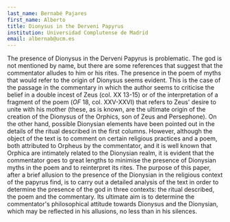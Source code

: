 ```yaml
---
last_name: Bernabé Pajares
first_name: Alberto
title: Dionysus in the Derveni Papyrus
institution: Universidad Complutense de Madrid
email: albernab@ucm.es
---
```


The presence of Dionysus in the Derveni Papyrus is problematic. The god is not mentioned by name, but there are some references that suggest that the commentator alludes to him or his rites. The presence in the poem of myths that would refer to the origin of Dionysus seems evident. This is the case of the passage in the commentary in which the author seems to criticise the belief in a double incest of Zeus (col. XX 13-15) or of the interpretation of a fragment of the poem (*OF* 18, col. XXV-XXVI) that refers to Zeus' desire to unite with his mother (these, as is known, are the ultimate origin of the creation of the Dionysus of the Orphics, son of Zeus and Persephone). On the other hand, possible Dionysian elements have been pointed out in the details of the ritual described in the first columns. However, although the object of the text is to comment on certain religious practices and a poem, both attributed to Orpheus by the commentator, and it is well known that Orphica are intimately related to the Dionysian realm, it is evident that the commentator goes to great lengths to minimise the presence of Dionysian myths in the poem and to reinterpret its rites. The purpose of this paper, after a brief allusion to the presence of the Dionysian in the religious context of the papyrus find, is to carry out a detailed analysis of the text in order to determine the presence of the god in three contexts: the ritual described, the poem and the commentary. Its ultimate aim is to determine the commentator's philosophical attitude towards Dionysus and the Dionysian, which may be reflected in his allusions, no less than in his silences.
